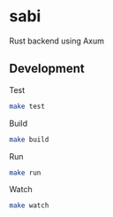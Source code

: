 # sabi

Rust backend using Axum

## Development

Test

```sh
make test
```

Build

```sh
make build
```

Run

```sh
make run
```

Watch

```sh
make watch
```
